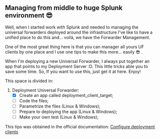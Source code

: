 ## Managing from middle to huge Splunk environment :sunglasses:

Well, when I started work with Splunk and needed to managing the universal forwarders deployed around the infrastructure I've like to have a unified place to do this and... voilà, we have the Forwarder Management.

One of the most great thing here is that you can manager all yours UF clients by one place and I use one tips to make this more... easily :sunglasses: .

When I'm deploying a new Universal Forwarder, I always put together an app that points to my Deployment Server :D. This little tricks able you to save some time. So, If you want to use this, just get it at here. Enjoy!

This space is divided in: 

1.	Deployment Universal Forwarder:
	- [x] Create an app called deployment_client_target;
	- [ ] Code the files;
	- [ ] Parametrize the files (Linux & Windows);
	- [ ] Prepare to deploying the app (Linux & Windows);
	- [ ] Make your own test (Linux & Windows);

This tips was obtained in the official documentation: [Configure deployment clients](http://docs.splunk.com/Documentation/Splunk/7.1.0/Updating/Configuredeploymentclients)